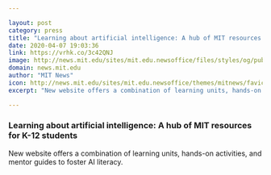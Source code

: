 ```yaml
---

layout: post
category: press
title: "Learning about artificial intelligence: A hub of MIT resources for K-12 students"
date: 2020-04-07 19:03:36
link: https://vrhk.co/3c42QNJ
image: http://news.mit.edu/sites/mit.edu.newsoffice/files/styles/og/public/images/2020/AI-Post-its.jpg
domain: news.mit.edu
author: "MIT News"
icon: http://news.mit.edu/sites/mit.edu.newsoffice/themes/mitnews/favicon.ico
excerpt: "New website offers a combination of learning units, hands-on activities, and mentor guides to foster AI literacy."

---
```


### Learning about artificial intelligence: A hub of MIT resources for K-12 students

New website offers a combination of learning units, hands-on activities, and mentor guides to foster AI literacy.